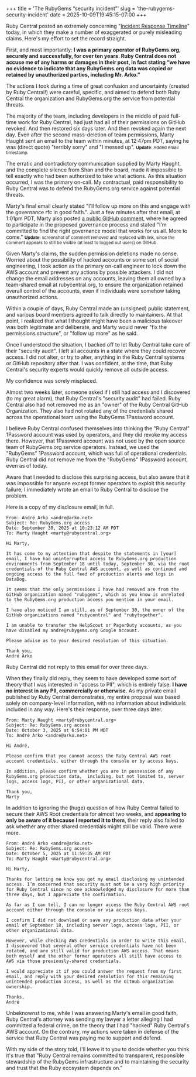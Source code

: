 +++
title = 'The RubyGems “security incident”'
slug = 'the-rubygems-security-incident'
date = 2025-10-09T19:45:15-07:00
+++

Ruby Central posted an extremely concerning "[Incident Response Timeline](https://rubycentral.org/news/rubygems-org-aws-root-access-event-september-2025/)" today, in which they make a number of exaggerated or purely misleading claims. Here's my effort to set the record straight.

First, and most importantly: **I was a primary operator of RubyGems.org, securely and successfully, for over ten years. Ruby Central does not accuse me of any harms or damages in their post, in fact stating “we have no evidence to indicate that any RubyGems.org data was copied or retained by unauthorized parties, including Mr. Arko.”**

The actions I took during a time of great confusion and uncertainty (created by Ruby Central!) were careful, specific, and aimed to defend both Ruby Central the organization and RubyGems.org the service from potential threats.

The majority of the team, including developers in the middle of paid full-time work for Ruby Central, had just had all of their permissions on GitHub revoked. And then restored six days later. And then revoked again the next day. Even after the second mass-deletion of team permissions, Marty Haught sent an email to the team within minutes, at 12:47pm PDT, saying he was (direct quote) "terribly sorry" and "I messed up". <small>**Update**: Added email timestamp.</small>

The erratic and contradictory communication supplied by Marty Haught, and the complete silence from Shan and the board, made it impossible to tell exactly who had been authorized to take what actions. As this situation occurred, I was the primary on-call. My contractual, paid responsibility to Ruby Central was to defend the RubyGems.org service against potential threats. 

Marty's final email clearly stated "I'll follow up more on this and engage with the governance rfc in good faith.". Just a few minutes after that email, at 1:01pm PDT, Marty also posted [a public GitHub comment](https://github.com/rubygems/rfcs/pull/61#issuecomment-3309461815), where he agreed to participate in the proposed governance process and stated "I'm committed to find the right governance model that works for us all. More to come." <small style="display: inline;">**Update**: screenshot of comment removed and replaced with link, since the comment appears to still be visible (at least to logged out users) on GitHub.</small>

Given Marty's claims, the sudden permission deletions made no sense. Worried about the possibility of hacked accounts or some sort of social engineering, I took action as the primary on-call engineer to lock down the AWS account and prevent any actions by possible attackers. I did not change the email addresses on any accounts, leaving them all owned by a team-shared email at rubycentral.org, to ensure the organization retained overall control of the accounts, even if individuals were somehow taking unauthorized actions.

Within a couple of days, Ruby Central made an (unsigned) public statement, and various board members agreed to talk directly to maintainers. At that point, I realized that what I thought might have been a malicious takeover was both legitimate and deliberate, and Marty would never "fix the permissions structure", or "follow up more" as he said.

Once I understood the situation, I backed off to let Ruby Central take care of their "security audit". I left all accounts in a state where they could recover access. I did not alter, or try to alter, anything in the Ruby Central systems or GitHub repository after that. I was confident, at the time, that Ruby Central's security experts would quickly remove all outside access.

My confidence was sorely misplaced.

Almost two weeks later, someone asked if I still had access and I discovered (to my great alarm), that Ruby Central's "security audit" had failed. Ruby Central also had not removed me as an "owner" of the Ruby Central GitHub Organization. They also had not rotated any of the credentials shared across the operational team using the RubyGems 1Password account.

I believe Ruby Central confused themselves into thinking the "Ruby Central" 1Password account was used by operators, and they did revoke my access there. However, that 1Password account was not used by the open source team of RubyGems.org service operators. Instead, we used the "RubyGems" 1Password account, which was full of operational credentials. Ruby Central did not remove me from the "RubyGems" 1Password account, even as of today.

Aware that I needed to disclose this surprising access, but also aware that it was impossible for anyone except former operators to exploit this security failure, I immediately wrote an email to Ruby Central to disclose the problem.

Here is a copy of my disclosure email, in full.

```
From: André Arko <andre@arko.net>
Subject: Re: RubyGems.org access
Date: September 30, 2025 at 10:23:12 AM PDT
To: Marty Haught <marty@rubycentral.org>

Hi Marty,

It has come to my attention that despite the statements in [your] email, I have had uninterrupted access to RubyGems.org production environments from September 18 until today, September 30, via the root credentials of the Ruby Central AWS account, as well as continued and ongoing access to the full feed of production alerts and logs in DataDog.

It seems that the only permissions I have had removed are from the GitHub organization named "rubygems", which as you know is unrelated to the RubyGems.org production access you mention in your email.

I have also noticed I am still, as of September 30, the owner of the GitHub organizations named "rubycentral" and "rubytogether".

I am unable to transfer the HelpScout or PagerDuty accounts, as you have disabled my andre@rubygems.org Google account.

Please advise as to your desired resolution of this situation.

Thank you,
André Arko
```

Ruby Central did not reply to this email for over three days.

When they finally did reply, they seem to have developed some sort of theory that I was interested in "access to PII", which is entirely false. **I have no interest in any PII, commercially or otherwise**. As my private email published by Ruby Central demonstrates, my entire proposal was based solely on company-level information, with no information about individuals included in any way. Here's their response, over three days later.

```
From: Marty Haught <marty@rubycentral.org>
Subject: Re: RubyGems.org access
Date: October 3, 2025 at 6:54:01 PM MDT
To: André Arko <andre@arko.net>

Hi André,

Please confirm that you cannot access the Ruby Central AWS root account credentials, either through the console or by access keys.

In addition, please confirm whether you are in possession of any RubyGems.org production data,  including, but not limited to, server logs, access logs, PII, or other organizational data.

Thank you,
Marty
```

In addition to ignoring the (huge) question of how Ruby Central failed to secure their AWS Root credentials for almost two weeks, and **appearing to only be aware of it because I reported it to them**, their reply also failed to ask whether any other shared credentials might still be valid. There were more.

```
From: André Arko <andre@arko.net>
Subject: Re: RubyGems.org access
Date: October 5, 2025 at 11:59:35 AM PDT
To: Marty Haught <marty@rubycentral.org>

Hi Marty,

Thanks for letting me know you got my email disclosing my unintended access. I’m concerned that security must not be a very high priority for Ruby Central since no one acknowledged my disclosure for more than three days, but I appreciate the confirmation.

As far as I can tell, I can no longer access the Ruby Central AWS root account either through the console or via access keys.

I confirm I did not download or save any production data after your email of September 18, including server logs, access logs, PII, or other organizational data.

However, while checking AWS credentials in order to write this email, I discovered that several other service credentials have not been rotated, and are still valid for production AWS access. That means both myself and the other former operators all still have access to AWS via those previously-shared credentials.

I would appreciate it if you could answer the request from my first email, and reply with your desired resolution for this remaining unintended production access, as well as the GitHub organization ownership.

Thanks,
André
```

Unbeknownst to me, while I was answering Marty's email in good faith, Ruby Central's attorney was sending my lawyer a letter alleging I had committed a federal crime, on the theory that I had "hacked" Ruby Central's AWS account. On the contrary, my actions were taken in defense of the service that Ruby Central was paying me to support and defend.

With my side of the story told, I'll leave it to you to decide whether you think it's true that "Ruby Central remains committed to transparent, responsible stewardship of the RubyGems infrastructure and to maintaining the security and trust that the Ruby ecosystem depends on."
